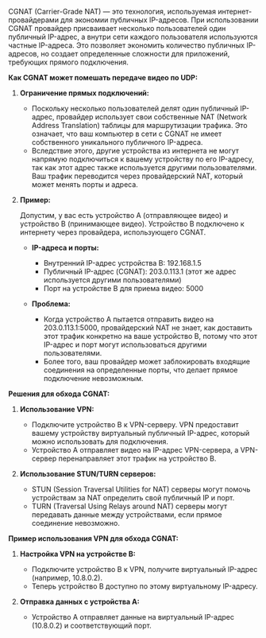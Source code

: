 CGNAT (Carrier-Grade NAT) — это технология, используемая интернет-провайдерами для экономии публичных IP-адресов. При использовании CGNAT провайдер присваивает несколько пользователей один публичный IP-адрес, а внутри сети каждого пользователя используются частные IP-адреса. Это позволяет экономить количество публичных IP-адресов, но создает определенные сложности для приложений, требующих прямого подключения.

**Как CGNAT может помешать передаче видео по UDP:**

1. **Ограничение прямых подключений:**
    
    - Поскольку несколько пользователей делят один публичный IP-адрес, провайдер использует свои собственные NAT (Network Address Translation) таблицы для маршрутизации трафика. Это означает, что ваш компьютер в сети с CGNAT не имеет собственного уникального публичного IP-адреса.
    - Вследствие этого, другие устройства из интернета не могут напрямую подключиться к вашему устройству по его IP-адресу, так как этот адрес также используется другими пользователями. Ваш трафик переводится через провайдерский NAT, который может менять порты и адреса.
2. **Пример:**
    
    Допустим, у вас есть устройство A (отправляющее видео) и устройство B (принимающее видео). Устройство B подключено к интернету через провайдера, использующего CGNAT.
    
    - **IP-адреса и порты:**
        
        - Внутренний IP-адрес устройства B: 192.168.1.5
        - Публичный IP-адрес (CGNAT): 203.0.113.1 (этот же адрес используется другими пользователями)
        - Порт на устройстве B для приема видео: 5000
    - **Проблема:**
        
        - Когда устройство A пытается отправить видео на 203.0.113.1:5000, провайдерский NAT не знает, как доставить этот трафик конкретно на ваше устройство B, потому что этот IP-адрес и порт могут использоваться другими пользователями.
        - Более того, ваш провайдер может заблокировать входящие соединения на определенные порты, что делает прямое подключение невозможным.

**Решения для обхода CGNAT:**

1. **Использование VPN:**
    
    - Подключите устройство B к VPN-серверу. VPN предоставит вашему устройству виртуальный публичный IP-адрес, который можно использовать для подключения.
    - Устройство A отправляет видео на IP-адрес VPN-сервера, а VPN-сервер перенаправляет этот трафик на устройство B.
2. **Использование STUN/TURN серверов:**
    
    - STUN (Session Traversal Utilities for NAT) серверы могут помочь устройствам за NAT определить свой публичный IP и порт.
    - TURN (Traversal Using Relays around NAT) серверы могут передавать данные между устройствами, если прямое соединение невозможно.

**Пример использования VPN для обхода CGNAT:**

1. **Настройка VPN на устройстве B:**
    
    - Подключите устройство B к VPN, получите виртуальный IP-адрес (например, 10.8.0.2).
    - Теперь устройство B доступно по этому виртуальному IP-адресу.
2. **Отправка данных с устройства A:**
    
    - Устройство A отправляет данные на виртуальный IP-адрес (10.8.0.2) и соответствующий порт.